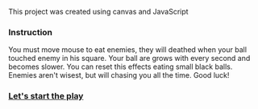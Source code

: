 This project was created using canvas and JavaScript

### Instruction

You must move mouse to eat enemies, they will deathed when your ball touched enemy in his square.
Your ball are grows with every second and becomes slower. You can reset this effects eating small black balls.
Enemies aren't wisest, but will chasing you all the time. Good luck!

### [Let's start the play](https://kbuczynski.github.io/agar.io/)
